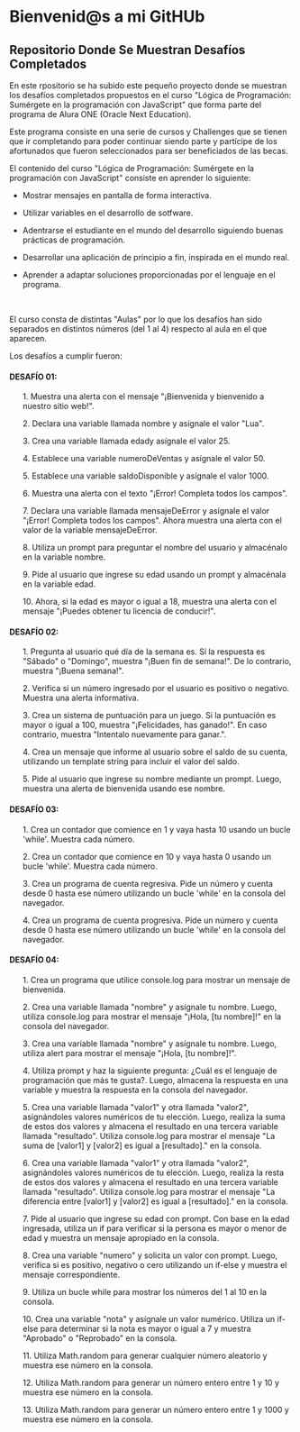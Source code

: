 <h1>Bienvenid@s a mi GitHUb</h1>

<h2>Repositorio Donde Se Muestran Desafíos Completados</h2>

<p>En este rpositorio se ha subido este pequeño proyecto donde se muestran los desafíos completados propuestos en el curso "Lógica de Programación: Sumérgete en la programación con JavaScript" que forma parte del 
  programa de Alura ONE (Oracle Next Education).</p>
<p>Este programa consiste en una serie de cursos y Challenges que se tienen que ir completando para poder continuar siendo parte y partícipe de los afortunados que fueron seleccionados para ser beneficiados de las
becas.</p>
<p>El contenido del curso "Lógica de Programación: Sumérgete en la programación con JavaScript" consiste en aprender lo siguiente:</p>
  <ul><li>Mostrar mensajes en pantalla de forma interactiva.</li></ul>
  <ul><li>Utilizar variables en el desarrollo de sotfware.</li></ul>
  <ul><li>Adentrarse el estudiante en el mundo del desarrollo siguiendo buenas prácticas de programación.</li></ul>
  <ul><li>Desarrollar una aplicación de principio a fin, inspirada en el mundo real.</li></ul>
  <ul><li>Aprender a adaptar soluciones proporcionadas por el lenguaje en el programa.</li></ul>
  <br>
<p>El curso consta de distintas "Aulas" por lo que los desafíos han sido separados en distintos números (del 1 al 4) respecto al aula en el que aparecen.</p>
<p>Los desafíos a cumplir fueron:</p>

<h4>DESAFÍO 01:</h4>
<ul>1. Muestra una alerta con el mensaje "¡Bienvenida y bienvenido a nuestro sitio web!".</ul>
<ul>2. Declara una variable llamada nombre y asígnale el valor "Lua".</ul>
<ul>3. Crea una variable llamada edady asígnale el valor 25.</ul>
<ul>4. Establece una variable numeroDeVentas y asígnale el valor 50.</ul>
<ul>5. Establece una variable saldoDisponible y asígnale el valor 1000.</ul>
<ul>6. Muestra una alerta con el texto "¡Error! Completa todos los campos".</ul>
<ul>7. Declara una variable llamada mensajeDeError y asígnale el valor "¡Error! Completa todos los campos". Ahora muestra una alerta con el valor de la variable mensajeDeError.</ul>
<ul>8. Utiliza un prompt para preguntar el nombre del usuario y almacénalo en la variable nombre.</ul>
<ul>9. Pide al usuario que ingrese su edad usando un prompt y almacénala en la variable edad.</ul>
<ul>10. Ahora, si la edad es mayor o igual a 18, muestra una alerta con el mensaje "¡Puedes obtener tu licencia de conducir!".</ul>

<h4>DESAFÍO 02:</h4>
<ul>1. Pregunta al usuario qué día de la semana es. Si la respuesta es "Sábado" o "Domingo", muestra "¡Buen fin de semana!". De lo contrario, muestra "¡Buena semana!".</ul>
<ul>2. Verifica si un número ingresado por el usuario es positivo o negativo. Muestra una alerta informativa.</ul>
<ul>3. Crea un sistema de puntuación para un juego. Si la puntuación es mayor o igual a 100, muestra "¡Felicidades, has ganado!". En caso contrario, muestra "Intentalo nuevamente para ganar.".</ul>
<ul>4. Crea un mensaje que informe al usuario sobre el saldo de su cuenta, utilizando un template string para incluir el valor del saldo.</ul>
<ul>5. Pide al usuario que ingrese su nombre mediante un prompt. Luego, muestra una alerta de bienvenida usando ese nombre.</ul>

<h4>DESAFÍO 03:</h4>
<ul>1. Crea un contador que comience en 1 y vaya hasta 10 usando un bucle 'while'. Muestra cada número.</ul>
<ul>2. Crea un contador que comience en 10 y vaya hasta 0 usando un bucle 'while'. Muestra cada número.</ul>
<ul>3. Crea un programa de cuenta regresiva. Pide un número y cuenta desde 0 hasta ese número utilizando un bucle 'while' en la consola del navegador.</ul>
<ul>4. Crea un programa de cuenta progresiva. Pide un número y cuenta desde 0 hasta ese número utilizando un bucle 'while' en la consola del navegador.</ul>

<h4>DESAFÍO 04:</h4>
<ul>1. Crea un programa que utilice console.log para mostrar un mensaje de bienvenida.</ul>
<ul>2. Crea una variable llamada "nombre" y asígnale tu nombre. Luego, utiliza console.log para mostrar el mensaje "¡Hola, [tu nombre]!" en la consola del navegador.</ul>
<ul>3. Crea una variable llamada "nombre" y asígnale tu nombre. Luego, utiliza alert para mostrar el mensaje "¡Hola, [tu nombre]!".</ul>
<ul>4. Utiliza prompt y haz la siguiente pregunta: ¿Cuál es el lenguaje de programación que más te gusta?. Luego, almacena la respuesta en una variable y muestra la respuesta en la consola del navegador.</ul>
<ul>5. Crea una variable llamada "valor1" y otra llamada "valor2", asignándoles valores numéricos de tu elección. Luego, realiza la suma de estos dos valores y almacena el resultado en una tercera variable 
  llamada "resultado". Utiliza console.log para mostrar el mensaje "La suma de [valor1] y [valor2] es igual a [resultado]." en la consola.</ul>
<ul>6. Crea una variable llamada "valor1" y otra llamada "valor2", asignándoles valores numéricos de tu elección. Luego, realiza la resta de estos dos valores y almacena el resultado en una tercera variable 
  llamada "resultado". Utiliza console.log para mostrar el mensaje "La diferencia entre [valor1] y [valor2] es igual a [resultado]." en la consola.</ul>
<ul>7. Pide al usuario que ingrese su edad con prompt. Con base en la edad ingresada, utiliza un if para verificar si la persona es mayor o menor de edad y muestra un mensaje apropiado en la consola.</ul>
<ul>8. Crea una variable "numero" y solicita un valor con prompt. Luego, verifica si es positivo, negativo o cero utilizando un if-else y muestra el mensaje correspondiente.</ul>
<ul>9. Utiliza un bucle while para mostrar los números del 1 al 10 en la consola.</ul>
<ul>10. Crea una variable "nota" y asígnale un valor numérico. Utiliza un if-else para determinar si la nota es mayor o igual a 7 y muestra "Aprobado" o "Reprobado" en la consola.</ul>
<ul>11. Utiliza Math.random para generar cualquier número aleatorio y muestra ese número en la consola.</ul>
<ul>12. Utiliza Math.random para generar un número entero entre 1 y 10 y muestra ese número en la consola.</ul>
<ul>13. Utiliza Math.random para generar un número entero entre 1 y 1000 y muestra ese número en la consola.</ul>
